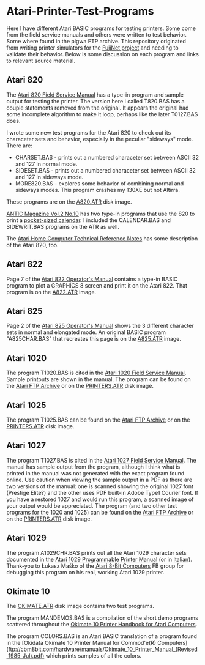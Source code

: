 # Atari-Printer-Test-Programs
Here I have different Atari BASIC programs for testing printers. Some come from the field service manuals and others were written to test behavior. Some where found in the pigwa FTP archive. This repository originated from writing printer simulators for the [FujiNet project](https://github.com/FujiNetWIFI) and needing to validate their behavior. Below is some discussion on each program and links to relevant source material.

## Atari 820
The [Atari 820 Field Service Manual](https://archive.org/details/FD100048_Atari820FieldServiceManual/page/n53/mode/2up) has a type-in program and sample output for testing the printer. The version here I called T820.BAS has a couple statements removed from the original. It appears the original had some incomplete algorithm to make it loop, perhaps like the later T0127.BAS does.

I wrote some new test programs for the Atari 820 to check out its characeter sets and behavior, especially in the peculiar "sideways" mode. There are:
* CHARSET.BAS - prints out a numbered characeter set between ASCII 32 and 127 in normal mode.
* SIDESET.BAS - prints out a numbered characeter set between ASCII 32 and 127 in sideways mode.
* MORE820.BAS - explores some behavior of combining normal and sideways modes. This program crashes my 130XE but not Altirra.

These programs are on the [A820.ATR](https://github.com/jeffpiep/Atari-Printer-Test-Programs/raw/master/A820.ATR) disk image.

[ANTIC Magazine Vol.2 No.10](https://archive.org/details/1984-01-anticmagazine/page/n31/mode/2up) has two type-in programs that use the 820 to print a [pocket-sized calendar](https://www.atarimagazines.com/v2n10/PocketCalendar1984.html). I included the CALENDAR.BAS and SIDEWRIT.BAS programs on the ATR as well.

The [Atari Home Computer Technical Reference Notes](https://archive.org/details/bitsavers_atari40080mputerTechnicalReferenceNotes1982_20170986/page/n179/mode/2up) has some description of the Atari 820, too.

## Atari 822
Page 7 of the [Atari 822 Operator's Manual](https://archive.org/details/atari_822_operators_manual/page/n7/mode/2up) contains a type-in BASIC program to plot a GRAPHICS 8 screen and print it on the Atari 822. That program is on the [A822.ATR](https://github.com/jeffpiep/Atari-Printer-Test-Programs/raw/master/A822.ATR) image.

## Atari 825
Page 2 of the [Atari 825 Operator's Manual](https://archive.org/details/Atari825PrinterOperatorsManual/page/n5/mode/2up) shows the 3 different character sets in normal and elongated mode. An original BASIC program "A825CHAR.BAS" that recreates this page is on the [A825.ATR](https://github.com/jeffpiep/Atari-Printer-Test-Programs/raw/master/A825.ATR) image. 

## Atari 1020
The program T1020.BAS is cited in the [Atari 1020 Field Service Manual](https://archive.org/details/atari1020colorprinterfieldservicemanualrev.011983atari/page/n31/mode/2up). Sample printouts are shown in the manual. The program can be found on the [Atari FTP Archive](http://ftp.pigwa.net/stuff/collections/holmes%20cd/Holmes%202/Programming/Basic/index.html) or on the [PRINTERS.ATR](https://github.com/jeffpiep/Atari-Printer-Test-Programs/raw/master/PRINTERS.ATR) disk image.

## Atari 1025
The program T1025.BAS can be found on the [Atari FTP Archive](http://ftp.pigwa.net/stuff/collections/holmes%20cd/Holmes%202/Programming/Basic/index.html) or on the [PRINTERS.ATR](https://github.com/jeffpiep/Atari-Printer-Test-Programs/raw/master/PRINTERS.ATR) disk image.

## Atari 1027
The program T1027.BAS is cited in the [Atari 1027 Field Service Manual](https://archive.org/details/Atari1027PrinterFieldServiceManualRev01/page/n19/mode/2up). The manual has sample output from the program, although I think what is printed in the manual was not generated with the exact program found online. Use caution when viewing the sample output in a PDF as there are two versions of the manual: one is scanned showing the original 1027 font (Prestige Elite?) and the other uses PDF built-in Adobe Type1 Courier font. If you have a restored 1027 and would run this program, a scanned image of your output would be appreciated. The program (and two other test programs for the 1020 and 1025) can be found on the [Atari FTP Archive](http://ftp.pigwa.net/stuff/collections/holmes%20cd/Holmes%202/Programming/Basic/index.html) or on the [PRINTERS.ATR](https://github.com/jeffpiep/Atari-Printer-Test-Programs/raw/master/PRINTERS.ATR) disk image.

## Atari 1029
The program A1029CHR.BAS prints out all the Atari 1029 character sets documented in the [Atari 1029 Programmable Printer Manual](https://atariage.com/forums/applications/core/interface/file/attachment.php?id=496311) (or in [Italian](https://archive.org/details/atari1029it/mode/2up)). Thank-you to Łukasz Maśko of the [Atari 8-Bit Computers](https://www.facebook.com/groups/181644898539691) FB group for debugging this program on his real, working Atari 1029 printer.

## Okimate 10

The [OKIMATE.ATR]() disk image contains two test programs.

The program MANDEMOS.BAS is a compilation of the short demo programs scattered throughout the [Okimate 10 Printer Handbook for Atari Computers](http://www.atarimania.com/8bit/files/Okimate_10_Printer_Handbook_Okidata.pdf).

The program COLORS.BAS is an Atari BASIC translation of a program found in the [Okidata Okimate 10 Printer Manual for Commod'e(R) Computers] (ftp://cbm8bit.com/hardware/manuals/Okimate_10_Printer_Manual_(Revised_1985_Jul).pdf) which prints samples of all the colors.
